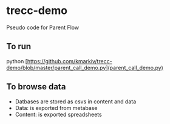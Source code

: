 # trecc-demo
Pseudo code for Parent Flow


## To run
python [https://github.com/kmarkiv/trecc-demo/blob/master/parent_call_demo.py](parent_call_demo.py)



## To browse data
- Datbases are stored as csvs in content and data
- Data: is exported from metabase
- Content: is exported spreadsheets
